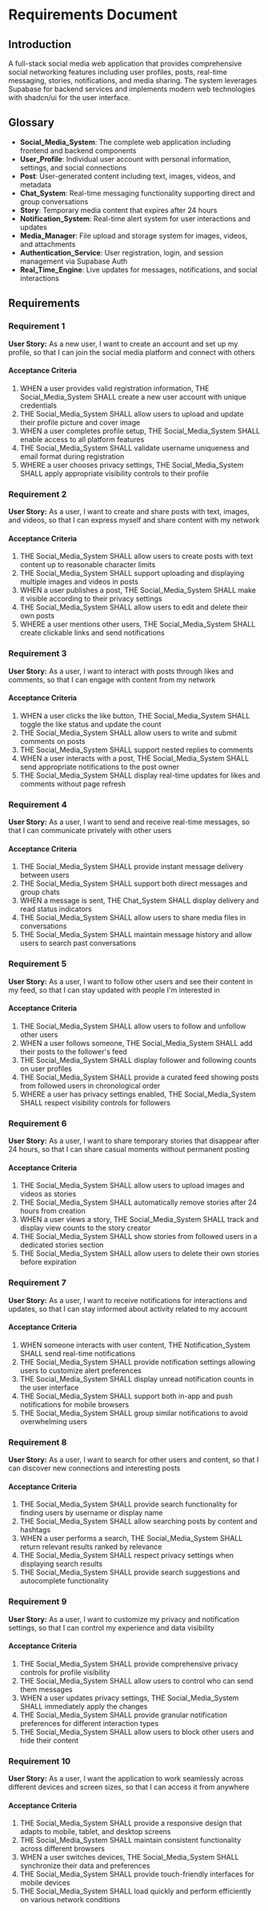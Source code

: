 # Requirements Document

## Introduction

A full-stack social media web application that provides comprehensive social networking features including user profiles, posts, real-time messaging, stories, notifications, and media sharing. The system leverages Supabase for backend services and implements modern web technologies with shadcn/ui for the user interface.

## Glossary

- **Social_Media_System**: The complete web application including frontend and backend components
- **User_Profile**: Individual user account with personal information, settings, and social connections
- **Post**: User-generated content including text, images, videos, and metadata
- **Chat_System**: Real-time messaging functionality supporting direct and group conversations
- **Story**: Temporary media content that expires after 24 hours
- **Notification_System**: Real-time alert system for user interactions and updates
- **Media_Manager**: File upload and storage system for images, videos, and attachments
- **Authentication_Service**: User registration, login, and session management via Supabase Auth
- **Real_Time_Engine**: Live updates for messages, notifications, and social interactions

## Requirements

### Requirement 1

**User Story:** As a new user, I want to create an account and set up my profile, so that I can join the social media platform and connect with others

#### Acceptance Criteria

1. WHEN a user provides valid registration information, THE Social_Media_System SHALL create a new user account with unique credentials
2. THE Social_Media_System SHALL allow users to upload and update their profile picture and cover image
3. WHEN a user completes profile setup, THE Social_Media_System SHALL enable access to all platform features
4. THE Social_Media_System SHALL validate username uniqueness and email format during registration
5. WHERE a user chooses privacy settings, THE Social_Media_System SHALL apply appropriate visibility controls to their profile

### Requirement 2

**User Story:** As a user, I want to create and share posts with text, images, and videos, so that I can express myself and share content with my network

#### Acceptance Criteria

1. THE Social_Media_System SHALL allow users to create posts with text content up to reasonable character limits
2. THE Social_Media_System SHALL support uploading and displaying multiple images and videos in posts
3. WHEN a user publishes a post, THE Social_Media_System SHALL make it visible according to their privacy settings
4. THE Social_Media_System SHALL allow users to edit and delete their own posts
5. WHERE a user mentions other users, THE Social_Media_System SHALL create clickable links and send notifications

### Requirement 3

**User Story:** As a user, I want to interact with posts through likes and comments, so that I can engage with content from my network

#### Acceptance Criteria

1. WHEN a user clicks the like button, THE Social_Media_System SHALL toggle the like status and update the count
2. THE Social_Media_System SHALL allow users to write and submit comments on posts
3. THE Social_Media_System SHALL support nested replies to comments
4. WHEN a user interacts with a post, THE Social_Media_System SHALL send appropriate notifications to the post owner
5. THE Social_Media_System SHALL display real-time updates for likes and comments without page refresh

### Requirement 4

**User Story:** As a user, I want to send and receive real-time messages, so that I can communicate privately with other users

#### Acceptance Criteria

1. THE Social_Media_System SHALL provide instant message delivery between users
2. THE Social_Media_System SHALL support both direct messages and group chats
3. WHEN a message is sent, THE Chat_System SHALL display delivery and read status indicators
4. THE Social_Media_System SHALL allow users to share media files in conversations
5. THE Social_Media_System SHALL maintain message history and allow users to search past conversations

### Requirement 5

**User Story:** As a user, I want to follow other users and see their content in my feed, so that I can stay updated with people I'm interested in

#### Acceptance Criteria

1. THE Social_Media_System SHALL allow users to follow and unfollow other users
2. WHEN a user follows someone, THE Social_Media_System SHALL add their posts to the follower's feed
3. THE Social_Media_System SHALL display follower and following counts on user profiles
4. THE Social_Media_System SHALL provide a curated feed showing posts from followed users in chronological order
5. WHERE a user has privacy settings enabled, THE Social_Media_System SHALL respect visibility controls for followers

### Requirement 6

**User Story:** As a user, I want to share temporary stories that disappear after 24 hours, so that I can share casual moments without permanent posting

#### Acceptance Criteria

1. THE Social_Media_System SHALL allow users to upload images and videos as stories
2. THE Social_Media_System SHALL automatically remove stories after 24 hours from creation
3. WHEN a user views a story, THE Social_Media_System SHALL track and display view counts to the story creator
4. THE Social_Media_System SHALL show stories from followed users in a dedicated stories section
5. THE Social_Media_System SHALL allow users to delete their own stories before expiration

### Requirement 7

**User Story:** As a user, I want to receive notifications for interactions and updates, so that I can stay informed about activity related to my account

#### Acceptance Criteria

1. WHEN someone interacts with user content, THE Notification_System SHALL send real-time notifications
2. THE Social_Media_System SHALL provide notification settings allowing users to customize alert preferences
3. THE Social_Media_System SHALL display unread notification counts in the user interface
4. THE Social_Media_System SHALL support both in-app and push notifications for mobile browsers
5. THE Social_Media_System SHALL group similar notifications to avoid overwhelming users

### Requirement 8

**User Story:** As a user, I want to search for other users and content, so that I can discover new connections and interesting posts

#### Acceptance Criteria

1. THE Social_Media_System SHALL provide search functionality for finding users by username or display name
2. THE Social_Media_System SHALL allow searching posts by content and hashtags
3. WHEN a user performs a search, THE Social_Media_System SHALL return relevant results ranked by relevance
4. THE Social_Media_System SHALL respect privacy settings when displaying search results
5. THE Social_Media_System SHALL provide search suggestions and autocomplete functionality

### Requirement 9

**User Story:** As a user, I want to customize my privacy and notification settings, so that I can control my experience and data visibility

#### Acceptance Criteria

1. THE Social_Media_System SHALL provide comprehensive privacy controls for profile visibility
2. THE Social_Media_System SHALL allow users to control who can send them messages
3. WHEN a user updates privacy settings, THE Social_Media_System SHALL immediately apply the changes
4. THE Social_Media_System SHALL provide granular notification preferences for different interaction types
5. THE Social_Media_System SHALL allow users to block other users and hide their content

### Requirement 10

**User Story:** As a user, I want the application to work seamlessly across different devices and screen sizes, so that I can access it from anywhere

#### Acceptance Criteria

1. THE Social_Media_System SHALL provide a responsive design that adapts to mobile, tablet, and desktop screens
2. THE Social_Media_System SHALL maintain consistent functionality across different browsers
3. WHEN a user switches devices, THE Social_Media_System SHALL synchronize their data and preferences
4. THE Social_Media_System SHALL provide touch-friendly interfaces for mobile devices
5. THE Social_Media_System SHALL load quickly and perform efficiently on various network conditions